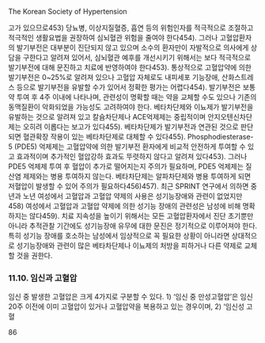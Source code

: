 The Korean Society of Hypertension

고가 있으므로453) 당뇨병, 이상지질혈증, 흡연 등의 위험인자를 적극적으로 조절하고 적극적인 생활요법을 권장하여 심뇌혈관 위험을 줄여야 한다454). 그러나 고혈압환자의 발기부전은 대부분이 진단되지 않고 있으며 소수의 환자만이 자발적으로 의사에게 상담을 구한다고 알려져 있어서, 심뇌혈관 예후를 개선시키기 위해서는 보다 적극적으로 발기부전에 대해 문진하고 치료에 반영하여야 한다453).
통상적으로 고혈압약에 의한 발기부전은 0~25%로 알려져 있으나 고혈압 자체로도 내피세포 기능장애, 산화스트레스 등으로 발기부전을 유발할 수가 있어서 정확한 평가는 어렵다454). 발기부전은 보통 약 투여 후 4주 이내에 나타나며, 관련성이 명확할 때는 약을 교체할 수도 있으나 기존의 동맥질환이 악화되었을 가능성도 고려하여야 한다. 베타차단제와 이뇨제가 발기부전을 유발하는 것으로 알려져 있고 칼슘차단제나 ACE억제제는 중립적이며 안지오텐신차단제는 오히려 이롭다는 보고가 있다455).
베타차단제가 발기부전과 연관된 것으로 판단되면 혈관확장 작용이 있는 베타차단제로 대체할 수 있다455). Phosphodiesterase-5 (PDE5) 억제제는 고혈압약에 의한 발기부전 환자에게 비교적 안전하게 투여할 수 있고 효과적이며 추가적인 혈압강하 효과도 뚜렷하지 않다고 알려져 있다453). 그러나 PDE5 억제제 투여 후 혈압이 추가로 떨어지는지 주의가 필요하며, PDE5 억제제는 질산염 제제와는 병용 투여하지 않는다. 베타차단제는 알파차단제와 병용 투여하게 되면 저혈압이 발생할 수 있어 주의가 필요하다456)457).
최근 SPRINT 연구에서 의하면 중년과 노년 여성에서 고혈압과 고혈압 약제의 사용은 성기능장애와 관련이 없었지만458) 여성에서 고혈압과 고혈압 약제에 의한 성기능 장애의 관련성은 남성에 비해 명확하지는 않다459).
치료 지속성을 높이기 위해서는 모든 고혈압환자에서 진단 초기뿐만 아니라 추적관찰 기간에도 성기능장애 유무에 대한 문진은 정기적으로 이루어져야 한다. 특히 성기능 장애를 호소하는 남성에서 임상적으로 꼭 필요한 상황이 아니라면 상대적으로 성기능장애와 관련이 많은 베타차단제나 이뇨제의 처방을 피하거나 다른 약제로 교체할 것을 권한다.

### 11.10. 임신과 고혈압

임신 중 발생한 고혈압은 크게 4가지로 구분할 수 있다. 1) ‘임신 중 만성고혈압’은 임신 20주 이전에 이미 고혈압이 있거나 고혈압약을 복용하고 있는 경우이며, 2) ‘임신성 고혈

<PAGE>86
